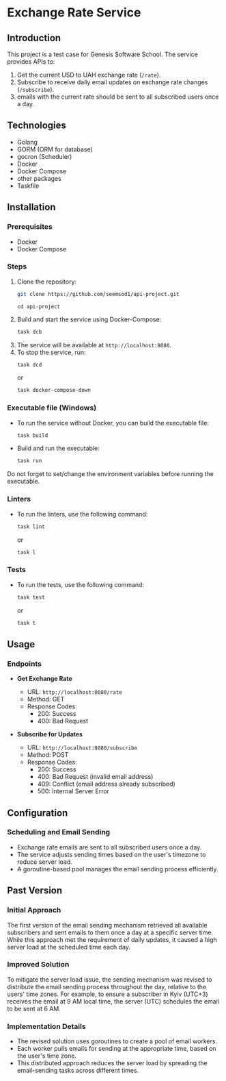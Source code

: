 # Exchange Rate Service

## Introduction

This project is a test case for Genesis Software School. The service provides APIs to:
1. Get the current USD to UAH exchange rate (`/rate`).
2. Subscribe to receive daily email updates on exchange rate changes (`/subscribe`).
3. emails with the current rate should be sent to all subscribed users once a day.

## Technologies

- Golang
- GORM (ORM for database)
- gocron (Scheduler)
- Docker
- Docker Compose
- other packages
- Taskfile

## Installation

### Prerequisites

- Docker
- Docker Compose

### Steps

1. Clone the repository:
    ```sh
    git clone https://github.com/seemsod1/api-project.git
   ```
    ```
    cd api-project
    ```
2. Build and start the service using Docker-Compose:
    ```sh
    task dcb
    ```
3. The service will be available at `http://localhost:8080`.
4. To stop the service, run:
    ```sh
    task dcd
    ```
   or 
    ```sh
    task docker-compose-down
    ```

### Executable file (Windows)

- To run the service without Docker, you can build the executable file:
    ```sh
    task build
    ```
- Build and run the executable:
    ```sh
    task run
    ```
Do not forget to set/change the environment variables before running the executable.


### Linters

- To run the linters, use the following command:
    ```sh
    task lint
    ```
  or 
    ```sh
    task l
    ```
  
### Tests

- To run the tests, use the following command:
    ```sh
    task test
    ```
  or 
    ```sh
    task t
    ```

## Usage

### Endpoints

- **Get Exchange Rate**
    - URL: `http://localhost:8080/rate`
    - Method: GET
    - Response Codes:
        - 200: Success
        - 400: Bad Request

- **Subscribe for Updates**
    - URL: `http://localhost:8080/subscribe`
    - Method: POST
    - Response Codes:
        - 200: Success
        - 400: Bad Request (invalid email address)
        - 409: Conflict (email address already subscribed)
        - 500: Internal Server Error

## Configuration

### Scheduling and Email Sending

- Exchange rate emails are sent to all subscribed users once a day.
- The service adjusts sending times based on the user's timezone to reduce server load.
- A goroutine-based pool manages the email sending process efficiently.


## Past Version

### Initial Approach

The first version of the email sending mechanism retrieved all available subscribers and sent emails to them once a day at a specific server time. While this approach met the requirement of daily updates, it caused a high server load at the scheduled time each day.

### Improved Solution

To mitigate the server load issue, the sending mechanism was revised to distribute the email sending process throughout the day, relative to the users' time zones. For example, to ensure a subscriber in Kyiv (UTC+3) receives the email at 9 AM local time, the server (UTC) schedules the email to be sent at 6 AM.

### Implementation Details

- The revised solution uses goroutines to create a pool of email workers.
- Each worker pulls emails for sending at the appropriate time, based on the user's time zone.
- This distributed approach reduces the server load by spreading the email-sending tasks across different times.
